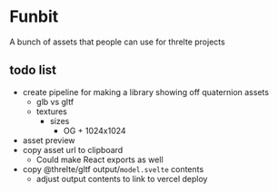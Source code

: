 # Funbit

A bunch of assets that people can use for threlte projects

## todo list

- create pipeline for making a library showing off quaternion assets
  - glb vs gltf
  - textures
    - sizes
      - OG + 1024x1024
- asset preview
- copy asset url to clipboard
  - Could make React exports as well
- copy @threlte/gltf output/`model.svelte` contents
  - adjust output contents to link to vercel deploy

